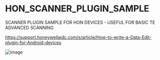 # HON_SCANNER_PLUGIN_SAMPLE
SCANNER PLUGIN SAMPLE FOR HON DEVICES - USEFUL FOR BASIC TE ADVANCED SCANNING


https://support.honeywellaidc.com/s/article/How-to-write-a-Data-Edit-plugin-for-Android-devices

![image](https://user-images.githubusercontent.com/11386676/164554439-8cb3cfe8-b7e7-4138-9003-03c747850160.png)

